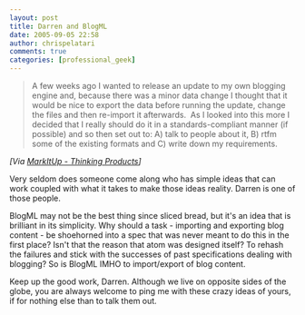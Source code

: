 ```yaml
---
layout: post
title: Darren and BlogML
date: 2005-09-05 22:58
author: chrispelatari
comments: true
categories: [professional_geek]
---
```


<blockquote>
  <p>A few weeks ago I wanted to release an update to my own blogging engine 
  and, because there was a minor data change I thought that it would be 
  nice to export the data before running the update, change the files and then 
  re-import it afterwards.  As I looked into this more I decided that I 
  really should do it in a standards-compliant manner (if possible) and so then 
  set out to: A) talk to people about it, B) rtfm some of the existing formats 
  and C) write down my requirements.</p></blockquote>
<p><i>[Via <a href="http://MarkItUp.com/Posts/Post.aspx?postId=d4b59067-7c2f-4271-9023-99149d17166f">MarkItUp 
- Thinking Products</a>]</i> </p>
<p>Very seldom does someone come along who has simple ideas that can work 
coupled with what it takes to make those ideas reality. Darren is one of those 
people.</p>
<p>BlogML may not be the best thing since sliced bread, but it's an idea that is 
brilliant in its simplicity. Why should a task - importing and exporting blog 
content - be shoehorned into a spec that was never meant to do this in the first 
place? Isn't that the reason that atom was designed itself? To rehash the 
failures and stick with the successes of past specifications dealing with 
blogging? So is BlogML IMHO to import/export of blog content.</p>
<p>Keep up the good work, Darren. Although we live on opposite sides of the 
globe, you are always welcome to ping me with these crazy ideas of yours, if for 
nothing else than to talk them out.</p>
